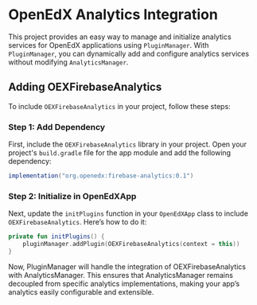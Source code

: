 # OpenEdX Analytics Integration

This project provides an easy way to manage and initialize analytics services for OpenEdX applications
using `PluginManager`. With `PluginManager`, you can dynamically add and configure analytics services without
modifying `AnalyticsManager`.

## Adding OEXFirebaseAnalytics

To include `OEXFirebaseAnalytics` in your project, follow these steps:

### Step 1: Add Dependency

First, include the `OEXFirebaseAnalytics` library in your project. Open your project's `build.gradle` file for the app
module and add the following dependency:

```gradle
implementation("org.openedx:firebase-analytics:0.1")
```

### Step 2: Initialize in OpenEdXApp

Next, update the `initPlugins` function in your `OpenEdXApp` class to include `OEXFirebaseAnalytics`. Here’s how to do it:

```kotlin
private fun initPlugins() {
    pluginManager.addPlugin(OEXFirebaseAnalytics(context = this))
}
```

Now, PluginManager will handle the integration of OEXFirebaseAnalytics with AnalyticsManager. This ensures that
AnalyticsManager remains decoupled from specific analytics implementations, making your app’s analytics easily
configurable and extensible.
